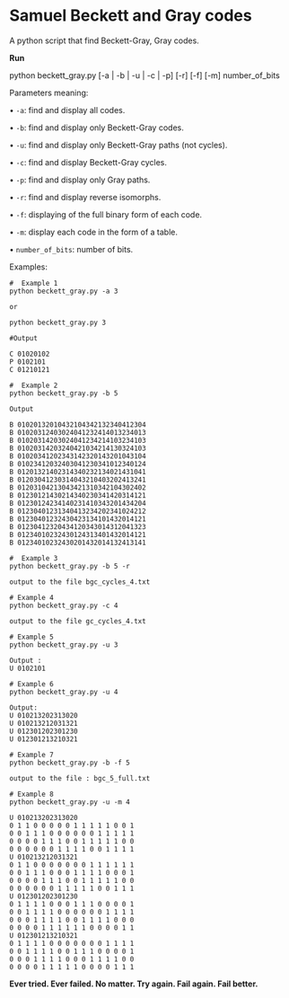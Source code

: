 # Samuel Beckett and  Gray codes
A python script that find Beckett-Gray, Gray codes. 

**Run**

python beckett_gray.py [-a | -b | -u | -c | -p] [-r] [-f] [-m] number_of_bits

Parameters meaning:

• ```-a```: find and display all codes.

• ```-b```: find and display only Beckett-Gray codes.

• ```-u```: find and display only Beckett-Gray paths (not cycles).

• ```-c```: find and display Beckett-Gray cycles.

• ```-p```: find and display only Gray paths.

• ```-r```: find and display reverse isomorphs.

• ```-f```: displaying of the full binary form of each code.

• ```-m```: display each code in the form of a table.

• ```number_of_bits```: number of bits.

Examples:
```
#  Example 1
python beckett_gray.py -a 3 

or 

python beckett_gray.py 3

#Output

C 01020102
P 0102101
C 01210121

#  Example 2
python beckett_gray.py -b 5

Output 

B 01020132010432104342132340412304
B 01020312403024041232414013234013
B 01020314203024041234214103234103
B 01020314203240421034214130324103
B 01020341202343142320143201043104
B 01023412032403041230341012340124
B 01201321402314340232134021431041
B 01203041230314043210403202413241
B 01203104213043421310342104302402
B 01230121430214340230341420314121
B 01230124234140231410343201434204
B 01230401231340413234202341024212
B 01230401232430423134101432014121
B 01230412320434120343014312041323
B 01234010232430124313401432014121
B 01234010232430201432014132413141

#  Example 3
python beckett_gray.py -b 5 -r

output to the file bgc_cycles_4.txt

# Example 4
python beckett_gray.py -c 4

output to the file gc_cycles_4.txt 

# Example 5 
python beckett_gray.py -u 3

Output : 
U 0102101

# Example 6
python beckett_gray.py -u 4

Output:
U 010213202313020
U 010213212031321
U 012301202301230
U 012301213210321

# Example 7
python beckett_gray.py -b -f 5

output to the file : bgc_5_full.txt

# Example 8 
python beckett_gray.py -u -m 4

U 010213202313020
0 1 1 0 0 0 0 0 1 1 1 1 1 0 0 1
0 0 1 1 1 0 0 0 0 0 0 1 1 1 1 1
0 0 0 0 1 1 1 0 0 1 1 1 1 1 0 0
0 0 0 0 0 0 1 1 1 1 0 0 1 1 1 1
U 010213212031321
0 1 1 0 0 0 0 0 0 0 1 1 1 1 1 1
0 0 1 1 1 0 0 0 1 1 1 1 0 0 0 1
0 0 0 0 1 1 1 0 0 1 1 1 1 1 0 0
0 0 0 0 0 0 1 1 1 1 1 0 0 1 1 1
U 012301202301230
0 1 1 1 1 0 0 0 1 1 1 0 0 0 0 1
0 0 1 1 1 1 0 0 0 0 0 0 1 1 1 1
0 0 0 1 1 1 1 0 0 1 1 1 1 0 0 0
0 0 0 0 1 1 1 1 1 1 0 0 0 0 1 1
U 012301213210321
0 1 1 1 1 0 0 0 0 0 0 0 1 1 1 1
0 0 1 1 1 1 0 0 1 1 1 0 0 0 0 1
0 0 0 1 1 1 1 0 0 0 1 1 1 1 0 0
0 0 0 0 1 1 1 1 1 0 0 0 0 1 1 1
```

**Ever tried. Ever failed. No matter. Try again. Fail again. Fail better.**